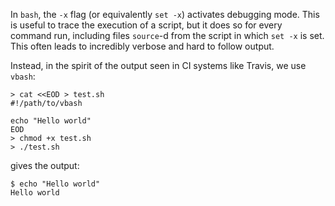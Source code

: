 In `bash`, the `-x` flag (or equivalently `set -x`) activates debugging mode. This is useful to trace the execution of a
script, but it does so for every command run, including files `source`-d from the script in which `set -x` is set. This
often leads to incredibly verbose and hard to follow output.

Instead, in the spirit of the output seen in CI systems like Travis, we use `vbash`:

```
> cat <<EOD > test.sh
#!/path/to/vbash

echo "Hello world"
EOD
> chmod +x test.sh
> ./test.sh
```

gives the output:

```
$ echo "Hello world"
Hello world
```
